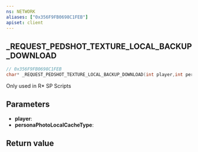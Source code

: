 ```yaml
---
ns: NETWORK
aliases: ["0x356F9FB0698C1FEB"]
apiset: client
---
```

## _REQUEST_PEDSHOT_TEXTURE_LOCAL_BACKUP_DOWNLOAD

```c
// 0x356F9FB0698C1FEB
char* _REQUEST_PEDSHOT_TEXTURE_LOCAL_BACKUP_DOWNLOAD(int player,int personaPhotoLocalCacheType);
```

Only used in R* SP Scripts

## Parameters
* **player**:
* **personaPhotoLocalCacheType**:

## Return value